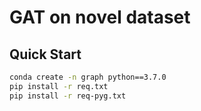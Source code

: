 # GAT on novel dataset

## Quick Start
```bash
conda create -n graph python==3.7.0
pip install -r req.txt
pip install -r req-pyg.txt
```
